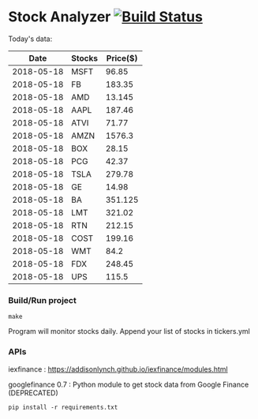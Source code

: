 # Stock Analyzer [![Build Status](https://travis-ci.org/ogoyal/StockAnalyzer.svg?branch=master)](https://travis-ci.org/ogoyal/StockAnalyzer)

Today's data:

| Date| Stocks| Price($) | 
| --- | --- | ---  | 
| 2018-05-18| MSFT| 96.85 | 
| 2018-05-18| FB| 183.35 | 
| 2018-05-18| AMD| 13.145 | 
| 2018-05-18| AAPL| 187.46 | 
| 2018-05-18| ATVI| 71.77 | 
| 2018-05-18| AMZN| 1576.3 | 
| 2018-05-18| BOX| 28.15 | 
| 2018-05-18| PCG| 42.37 | 
| 2018-05-18| TSLA| 279.78 | 
| 2018-05-18| GE| 14.98 | 
| 2018-05-18| BA| 351.125 | 
| 2018-05-18| LMT| 321.02 | 
| 2018-05-18| RTN| 212.15 | 
| 2018-05-18| COST| 199.16 | 
| 2018-05-18| WMT| 84.2 | 
| 2018-05-18| FDX| 248.45 | 
| 2018-05-18| UPS| 115.5 | 

### Build/Run project

```
make
```

Program will monitor stocks daily. Append your list of stocks in tickers.yml

### APIs
iexfinance : https://addisonlynch.github.io/iexfinance/modules.html

googlefinance 0.7 : Python module to get stock data from Google Finance (DEPRECATED)

```
pip install -r requirements.txt
```
